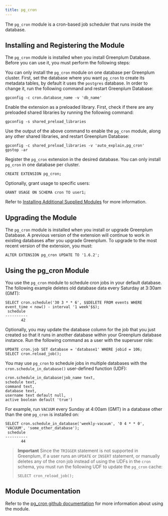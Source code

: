 ```yaml
---
title: pg_cron 
---
```


The `pg_cron` module is a cron-based job scheduler that runs inside the database.

## <a id="topic_reg"></a>Installing and Registering the Module

The `pg_cron` module is installed when you install Greenplum Database. Before you can use it, you must perform the following steps:

You can only install the `pg_cron` module on one database per Greenplum cluster. First, set the database where you want `pg_cron` to create its metadata tables, by default it uses the `postgres` database. In order to change it, run the following command and restart Greenplum Database:

```
gpconfig -c cron.database_name -v 'db_name'
```

Enable the extension as a preloaded library. First, check if there are any preloaded shared libraries by running the following command:

```
gpconfig -s shared_preload_libraries
```

Use the output of the above command to enable the `pg_cron` module, along any other shared libraries, and restart Greenplum Database:

```
gpconfig -c shared_preload_libraries -v 'auto_explain,pg_cron'
gpstop -ar 
```

Register the `pg_cron` extension in the desired database. You can only install `pg_cron` in one database per cluster.

```
CREATE EXTENSION pg_cron;
```

Optionally, grant usage to specific users:

```
GRANT USAGE ON SCHEMA cron TO user1;
```

Refer to [Installing Additional Supplied Modules](../../../install_guide/install_modules.html) for more information.

## <a id="topic_upgrading"></a>Upgrading the Module

The `pg_cron` module is installed when you install or upgrade Greenplum Database. A previous version of the extension will continue to work in existing databases after you upgrade Greenplum. To upgrade to the most recent version of the extension, you must:

```
ALTER EXTENSION pg_cron UPDATE TO '1.6.2';
```

## <a id="topic_using"></a>Using the pg_cron Module

You use the `pg_cron` module to schedule cron jobs in your default database. The following example deletes old database data every Saturday at 3:30am (GMT):

```
SELECT cron.schedule('30 3 * * 6', $$DELETE FROM events WHERE event_time < now() - interval '1 week'$$);
 schedule
----------
       42
```

Optionally, you may update the database column for the job that you just created so that it runs in another database within your Greenplum database instance. Run the following command as a user with the superuser role:

```
UPDATE cron.job SET database = 'database1' WHERE jobid = 106;
SELECT cron.reload_job();
```

You may use `pg_cron` to schedule jobs in multiple databases with the `cron.schedule_in_database()` user-defined function (UDF):

```
cron.schedule_in_database(job_name text,
schedule text,
command text,
database text,
username text default null,
active boolean default 'true')
```

For example, run `VACUUM` every Sunday at 4:00am (GMT) in a database other than the one `pg_cron` is installed on:

```
SELECT cron.schedule_in_database('weekly-vacuum', '0 4 * * 0', 'VACUUM', 'some_other_database');
 schedule
----------
       44
```

> **Important** Since the `TRIGGER` statement is not supported in Greenplum, if a user runs an `UPDATE` or `INSERT` statement, or manually deletes any of the cron job instead of using the UDFs in the `cron` schema, you must run the following UDF to update the `pg_cron` cache:
>
> ```
> SELECT cron_reload_job();
> ```

## <a id="topic_docs"></a>Module Documentation

Refer to the [pg_cron github documentation](https://github.com/citusdata/pg_cron/tree/main) for more information about using the module.
